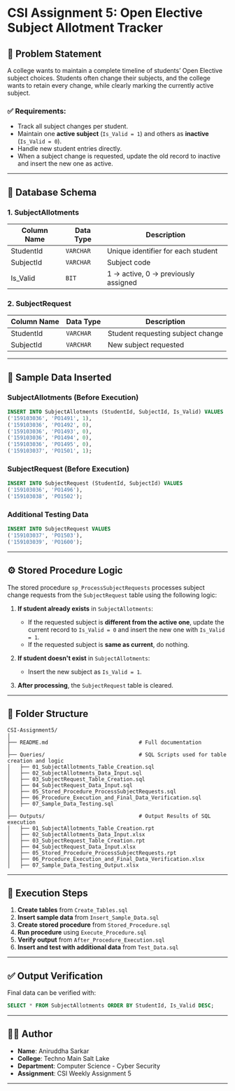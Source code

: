 # CSI Assignment 5: Open Elective Subject Allotment Tracker

## 📌 Problem Statement

A college wants to maintain a complete timeline of students’ Open Elective subject choices. Students often change their subjects, and the college wants to retain every change, while clearly marking the currently active subject.

### ✅ Requirements:
- Track all subject changes per student.
- Maintain one **active subject** (`Is_Valid = 1`) and others as **inactive** (`Is_Valid = 0`).
- Handle new student entries directly.
- When a subject change is requested, update the old record to inactive and insert the new one as active.

---

## 🧱 Database Schema

### 1. **SubjectAllotments**
| Column Name | Data Type | Description                         |
|-------------|-----------|-------------------------------------|
| StudentId   | `VARCHAR` | Unique identifier for each student |
| SubjectId   | `VARCHAR` | Subject code                       |
| Is_Valid    | `BIT`     | 1 → active, 0 → previously assigned |

### 2. **SubjectRequest**
| Column Name | Data Type | Description                          |
|-------------|-----------|--------------------------------------|
| StudentId   | `VARCHAR` | Student requesting subject change    |
| SubjectId   | `VARCHAR` | New subject requested                |

---

## 🧪 Sample Data Inserted

### SubjectAllotments (Before Execution)
```sql
INSERT INTO SubjectAllotments (StudentId, SubjectId, Is_Valid) VALUES
('159103036', 'PO1491', 1),
('159103036', 'PO1492', 0),
('159103036', 'PO1493', 0),
('159103036', 'PO1494', 0),
('159103036', 'PO1495', 0),
('159103037', 'PO1501', 1);
```

### SubjectRequest (Before Execution)
```sql
INSERT INTO SubjectRequest (StudentId, SubjectId) VALUES
('159103036', 'PO1496'),
('159103038', 'PO1502');
```

### Additional Testing Data
```sql
INSERT INTO SubjectRequest VALUES
('159103037', 'PO1503'),
('159103039', 'PO1600');
```

---

## ⚙️ Stored Procedure Logic

The stored procedure `sp_ProcessSubjectRequests` processes subject change requests from the `SubjectRequest` table using the following logic:

1. **If student already exists** in `SubjectAllotments`:
   - If the requested subject is **different from the active one**, update the current record to `Is_Valid = 0` and insert the new one with `Is_Valid = 1`.
   - If the requested subject is **same as current**, do nothing.

2. **If student doesn't exist** in `SubjectAllotments`:
   - Insert the new subject as `Is_Valid = 1`.

3. **After processing**, the `SubjectRequest` table is cleared.

---

## 📂 Folder Structure

```
CSI-Assignment5/
│
├── README.md                             # Full documentation
│
├── Queries/                              # SQL Scripts used for table creation and logic
│   ├── 01_SubjectAllotments_Table_Creation.sql
│   ├── 02_SubjectAllotments_Data_Input.sql
│   ├── 03_SubjectRequest_Table_Creation.sql
│   ├── 04_SubjectRequest_Data_Input.sql
│   ├── 05_Stored_Procedure_ProcessSubjectRequests.sql
│   ├── 06_Procedure_Execution_and_Final_Data_Verification.sql
│   ├── 07_Sample_Data_Testing.sql
│
├── Outputs/                              # Output Results of SQL execution
│   ├── 01_SubjectAllotments_Table_Creation.rpt
│   ├── 02_SubjectAllotments_Data_Input.xlsx
│   ├── 03_SubjectRequest_Table_Creation.rpt
│   ├── 04_SubjectRequest_Data_Input.xlsx
│   ├── 05_Stored_Procedure_ProcessSubjectRequests.rpt
│   ├── 06_Procedure_Execution_and_Final_Data_Verification.xlsx
│   ├── 07_Sample_Data_Testing_Output.xlsx

```

---

## 📌 Execution Steps

1. **Create tables** from `Create_Tables.sql`
2. **Insert sample data** from `Insert_Sample_Data.sql`
3. **Create stored procedure** from `Stored_Procedure.sql`
4. **Run procedure** using `Execute_Procedure.sql`
5. **Verify output** from `After_Procedure_Execution.sql`
6. **Insert and test with additional data** from `Test_Data.sql`

---

## ✅ Output Verification

Final data can be verified with:
```sql
SELECT * FROM SubjectAllotments ORDER BY StudentId, Is_Valid DESC;
```

---

## 👨‍💻 Author

- **Name**: Aniruddha Sarkar  
- **College**: Techno Main Salt Lake  
- **Department**: Computer Science - Cyber Security  
- **Assignment**: CSI Weekly Assignment 5  

---
